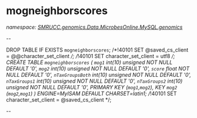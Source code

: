 ﻿# mogneighborscores
_namespace: [SMRUCC.genomics.Data.MicrobesOnline.MySQL.genomics](./index.md)_

--
 
 DROP TABLE IF EXISTS `mogneighborscores`;
 /*!40101 SET @saved_cs_client = @@character_set_client */;
 /*!40101 SET character_set_client = utf8 */;
 CREATE TABLE `mogneighborscores` (
 `mog1` int(10) unsigned NOT NULL DEFAULT '0',
 `mog2` int(10) unsigned NOT NULL DEFAULT '0',
 `score` float NOT NULL DEFAULT '0',
 `nTaxGroupsBoth` int(10) unsigned NOT NULL DEFAULT '0',
 `nTaxGroups1` int(10) unsigned NOT NULL DEFAULT '0',
 `nTaxGroups2` int(10) unsigned NOT NULL DEFAULT '0',
 PRIMARY KEY (`mog1`,`mog2`),
 KEY `mog2` (`mog2`,`mog1`)
 ) ENGINE=MyISAM DEFAULT CHARSET=latin1;
 /*!40101 SET character_set_client = @saved_cs_client */;
 
 --




